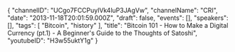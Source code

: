 {
    "channelID": "UCgo7FCCPuylVk4luP3JAgVw",
    "channelName": "CRI",
    "date": "2013-11-18T20:01:59.000Z",
    "draft": false,
    "events": [],
    "speakers": [],
    "tags": [
        "Bitcoin",
	"history"
    ],
    "title": "Bitcoin 101 - How to Make a Digital Currency (pt.1) - A Beginner's Guide to the Thoughts of Satoshi",
    "youtubeID": "H3w55uktY1g"
}
